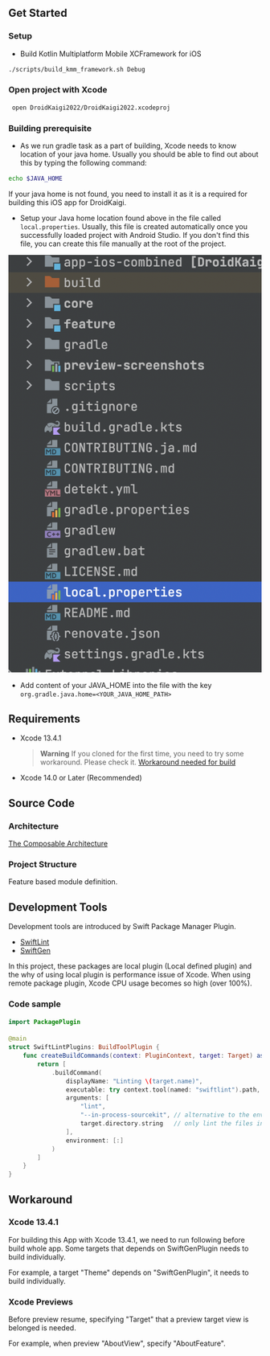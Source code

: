 ## Get Started

### Setup
- Build Kotlin Multiplatform Mobile XCFramework for iOS

```sh
./scripts/build_kmm_framework.sh Debug
```

### Open project with Xcode
```sh
 open DroidKaigi2022/DroidKaigi2022.xcodeproj
```

### Building prerequisite

- As we run gradle task as a part of building, Xcode needs to know location of your java home. Usually you should be able to find out about this by typing the following command:

```sh
echo $JAVA_HOME
```

If your java home is not found, you need to install it as it is a required for building this iOS app for DroidKaigi.

- Setup your Java home location found above in the file called `local.properties`. Usually, this file is created automatically once you successfully loaded project with Android Studio. If you don't find this file, you can create this file manually at the root of the project.

![](../art/local.properties-sample.png)

- Add content of your JAVA_HOME into the file with the key `org.gradle.java.home=<YOUR_JAVA_HOME_PATH>`


## Requirements
- Xcode 13.4.1
  > **Warning**
  > If you cloned for the first time, you need to try some workaround. Please check it. [Workaround needed for build](#workaround)
- Xcode 14.0 or Later (Recommended)

## Source Code
### Architecture
[The Composable Architecture](https://github.com/pointfreeco/swift-composable-architecture)

### Project Structure
Feature based module definition.

## Development Tools
Development tools are introduced by Swift Package Manager Plugin.

- [SwiftLint](https://github.com/realm/SwiftLint)
- [SwiftGen](https://github.com/SwiftGen/SwiftGen)

In this project, these packages are local plugin (Local defined plugin) and the why of using local plugin is performance issue of Xcode. When using remote package plugin, Xcode CPU usage becomes so high (over 100%).

### Code sample

```swift
import PackagePlugin

@main
struct SwiftLintPlugins: BuildToolPlugin {
    func createBuildCommands(context: PluginContext, target: Target) async throws -> [Command] {
        return [
            .buildCommand(
                displayName: "Linting \(target.name)",
                executable: try context.tool(named: "swiftlint").path,
                arguments: [
                    "lint",
                    "--in-process-sourcekit", // alternative to the environment variable
                    target.directory.string   // only lint the files in the target directory
                ],
                environment: [:]
            )
        ]
    }
}

```

## Workaround
### Xcode 13.4.1

For building this App with Xcode 13.4.1, we need to run following before build whole app.
Some targets that depends on SwiftGenPlugin needs to build individually.

For example, a target "Theme" depends on "SwiftGenPlugin", it needs to build individually.

### Xcode Previews

Before preview resume, specifying "Target" that a preview target view is belonged is needed.

For example, when preview "AboutView", specify "AboutFeature".

